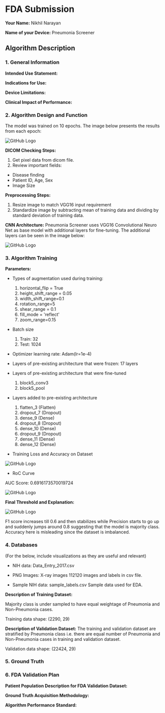 # FDA  Submission

**Your Name:**
Nikhil Narayan

**Name of your Device:**
Pneumonia Screener

## Algorithm Description 

### 1. General Information

**Intended Use Statement:** 

**Indications for Use:**

**Device Limitations:**

**Clinical Impact of Performance:**

### 2. Algorithm Design and Function

The model was trained on 10 epochs. The image below presents the results from each epoch:

![GitHub Logo](/images/Epochs_Loss.png)

**DICOM Checking Steps:**
1. Get pixel data from dicom file.
2. Review important fields:
 - Disease finding
 - Patient ID, Age, Sex
 - Image Size

**Preprocessing Steps:**
1. Resize image to match VGG16 input requirement
2. Standardize image by subtracting mean of training data and dividing by standard deviation of training data.


**CNN Architecture:**
Pneumonia Screener uses VGG16 Convolutional Neuro Net as base model with additional layers for fine-tuning. The additional layers can be seen in the image below: 

![GitHub Logo](/images/Model_Seq.png)

### 3. Algorithm Training

**Parameters:**

* Types of augmentation used during training:

   1. horizontal_flip = True
   2. height_shift_range = 0.05
   3. width_shift_range=0.1
   4. rotation_range=5
   5. shear_range = 0.1
   6. fill_mode = 'reflect'
   7. zoom_range=0.15
 
* Batch size
   1. Train: 32
   2. Test: 1024
 
* Optimizer learning rate: Adam(lr=1e-4)

* Layers of pre-existing architecture that were frozen: 17 layers
  
* Layers of pre-existing architecture that were fine-tuned
    1. block5_conv3
    2. block5_pool

* Layers added to pre-existing architecture
    1. flatten_3 (Flatten)    
    2. dropout_7 (Dropout)         
    3. dense_9 (Dense)            
    4. dropout_8 (Dropout)         
    5. dense_10 (Dense)            
    6. dropout_9 (Dropout)          
    7. dense_11 (Dense)            
    8. dense_12 (Dense)
 
* Training Loss and Accuracy on Dataset

![GitHub Logo](/images/history.png)



* RoC Curve

AUC Score: 0.6916173570019724

![GitHub Logo](/images/Roc_Curve.png)

**Final Threshold and Explanation:**

![GitHub Logo](/images/Threshold.png)

F1 score increases till 0.6 and then stabilizes while Precision starts to go up and suddenly jumps around 0.8 suggesting that the model is majority class.
Accuracy here is misleading since the dataset is imbalanced.

### 4. Databases
 (For the below, include visualizations as they are useful and relevant)
 * NIH data: Data_Entry_2017.csv
 * PNG Images: X-ray images
  112120 images and labels in csv file.
 
 * Sample NIH data: sample_labels.csv
   Sample data used for EDA.


**Description of Training Dataset:** 

Majority class is under sampled to have equal weightage of Pneumonia and Non-Pneumonia cases.

Training data shape: (2290, 29)



**Description of Validation Dataset:** 
The training and validation dataset are stratified by Pneumonia class i.e. there are equal number of Pneumonia and Non-Pneumonia 
cases in training and validation dataset.

Validation data shape: (22424, 29)

### 5. Ground Truth



### 6. FDA Validation Plan

**Patient Population Description for FDA Validation Dataset:**

**Ground Truth Acquisition Methodology:**

**Algorithm Performance Standard:**

